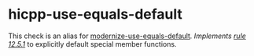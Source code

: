 hicpp-use-equals-default
========================

This check is an alias for
[modernize-use-equals-default](https://clang.llvm.org/extra/clang-tidy/checks/modernize-use-equals-default.html)*.
Implements
[rule 12.5.1](http://www.codingstandard.com/rule/12-5-1-define-explicitly-default-or-delete-implicit-special-member-functions-of-concrete-classes/)*
to explicitly default special member functions.
